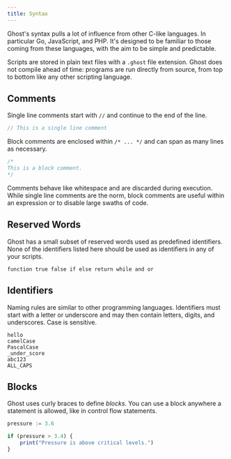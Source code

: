 ```yaml
---
title: Syntax
---
```


Ghost's syntax pulls a lot of influence from other C-like languages. In particular Go, JavaScript, and PHP. It's designed to be familiar to those coming from these languages, with the aim to be simple and predictable.

Scripts are stored in plain text files with a `.ghost` file extension. Ghost does not compile ahead of time: programs are run directly from source, from top to bottom like any other scripting language.

## Comments
Single line comments start with `//` and continue to the end of the line.

```dart
// This is a single line comment
```

Block comments are enclosed within `/* ... */` and can span as many lines as necessary.

```dart
/*
This is a block comment.
*/
```

Comments behave like whitespace and are discarded during execution. While single line comments are the norm, block comments are useful within an expression or to disable large swaths of code.

## Reserved Words
Ghost has a small subset of reserved words used as predefined identifiers. None of the identifiers listed here should be used as identifiers in any of your scripts.

```text
function true false if else return while and or
```

## Identifiers
Naming rules are similar to other programming languages. Identifiers must start with a letter or underscore and may then contain letters, digits, and underscores. Case is sensitive.

```
hello
camelCase
PascalCase
_under_score
abc123
ALL_CAPS
```

## Blocks
Ghost uses curly braces to define _blocks_. You can use a block anywhere a statement is allowed, like in control flow statements.

```javascript
pressure := 3.6

if (pressure > 3.4) {
    print("Pressure is above critical levels.")
}
```